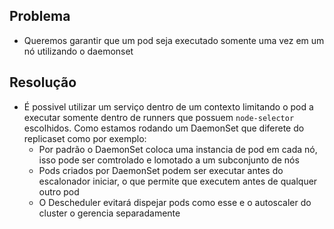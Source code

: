 ## Problema
- Queremos garantir que um pod seja executado somente uma vez em um nó utilizando o daemonset

## Resolução
- É possivel utilizar um serviço dentro de um contexto limitando o pod a executar somente dentro de runners que possuem  `node-selector` escolhidos. Como estamos rodando um DaemonSet que diferete do replicaset como por exemplo:
    - Por padrão o DaemonSet coloca uma instancia de pod em cada nó, isso pode ser comtrolado e lomotado a um subconjunto de nós
    - Pods criados por DaemonSet podem ser executar antes do escalonador iniciar, o que permite que executem antes de qualquer outro pod
    - O Descheduler evitará dispejar pods como esse e o autoscaler do cluster o gerencia separadamente